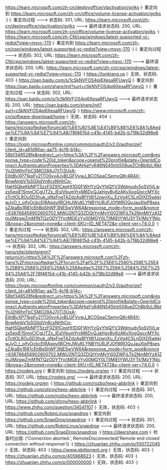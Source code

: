 https://learn.microsoft.com/zh-cn/deployoffice/vlactivation/gvlks (· 重定向到 https://learn.microsoft.com/zh-cn/office/volume-license-activation/gvlks ·)
(· 重定向过程 ---> 状态码: 301, URL: https://learn.microsoft.com/zh-cn/deployoffice/vlactivation/gvlks ---> 最终请求状态码: 200, URL: https://learn.microsoft.com/zh-cn/office/volume-license-activation/gvlks ·)
https://learn.microsoft.com/zh-CN/cpp/windows/latest-supported-vc-redist?view=msvc-170 (· 重定向到 https://learn.microsoft.com/zh-cn/cpp/windows/latest-supported-vc-redist?view=msvc-170 ·)
(· 重定向过程 ---> 状态码: 302, URL: https://learn.microsoft.com/zh-CN/cpp/windows/latest-supported-vc-redist?view=msvc-170 ---> 最终请求状态码: 200, URL: https://learn.microsoft.com/zh-cn/cpp/windows/latest-supported-vc-redist?view=msvc-170 ·)
https://tonkiang.us (· 无效，状态码: 403 ·)
https://pan.baidu.com/s/1cSkNVFOS4pi6XesaRFUwyQ (· 重定向到 https://pan.baidu.com/share/init?surl=cSkNVFOS4pi6XesaRFUwyQ ·)
(· 重定向过程 ---> 状态码: 302, URL: https://pan.baidu.com/s/1cSkNVFOS4pi6XesaRFUwyQ ---> 最终请求状态码: 200, URL: https://pan.baidu.com/share/init?surl=cSkNVFOS4pi6XesaRFUwyQ ·)
https://www.microsoft.com/zh-cn/software-download/home (· 无效，状态码: 404 ·)
https://answers.microsoft.com/zh-hans/microsoftedge/forum/all/%E6%80%8E%E4%B9%88%E6%8A%8Aedge%E7%9A%84%E7%94%A8/78f4615d-c41b-4145-b42b-b718b32d98e8 (· 重定向到 https://login.microsoftonline.com/common/oauth2/v2.0/authorize?client_id=a81d90ac-aa75-4cf8-b14c-58bf348528fe&redirect_uri=https%3A%2F%2Fanswers.microsoft.com&response_type=code%20id_token&scope=openid%20profile&state=OpenIdConnect.AuthenticationProperties%3DAHjaYyR46N545trb508ueZChBb9zLIRktYrJ2hWhrFbCSMO28AJ7iITi3UxA-EihtBvXP71kpFy21TO0yv4JvBLGFVvwJ_8COSeaCSemyQKr4R4X-BnwAmbV1sSGilidVn6cxNHhCp-HaHSQkeKbNPT5zzF0Z91CeqHt1DGFWHYzQyYhIQYV3Wdmudv5oSVlVLwzs5exiE1SmnClCgUTZx_lEsIVbumYrxM6DvQJaHgyBv6zAKvXogQgccMYXczTctIOLROu5D3huk_qNxFneTAZdzAsBfYt8I1JzwnXu_EzVg4C5LnDIXD5wkkjwJyO_t_ojfyOcbcElRAqqyllRCHrJWuKLYNBYtURJFJOfWROQvJauXIpP8sessZAtaBs1R81cEhBqShWF3NESwVW6A&response_mode=form_post&nonce=638766456902600702.MWU2NTQ3ZDQtYmMyYi00ZWFiLTk2NmMtYzA1ZmJiMzgwZmM1NTQzODY1YjctMGEzYy00MGY0LTllMjEtYWU3YTk1MzY1Njc0&nopa=2&prompt=none&x-client-SKU=ID_NET472&x-client-ver=7.6.0.0 ·)
(· 重定向过程 ---> 状态码: 302, URL: https://answers.microsoft.com/zh-hans/microsoftedge/forum/all/%E6%80%8E%E4%B9%88%E6%8A%8Aedge%E7%9A%84%E7%94%A8/78f4615d-c41b-4145-b42b-b718b32d98e8 ---> 状态码: 302, URL: https://answers.microsoft.com/zh-hans/site/silentsignin?returnUrl=https%3A%2F%2Fanswers.microsoft.com%2Fzh-hans%2Fmicrosoftedge%2Fforum%2Fall%2F%25E6%2580%258E%25E4%25B9%2588%25E6%258A%258Aedge%25E7%259A%2584%25E7%2594%25A8%2F78f4615d-c41b-4145-b42b-b718b32d98e8 ---> 最终请求状态码: 200, URL: https://login.microsoftonline.com/common/oauth2/v2.0/authorize?client_id=a81d90ac-aa75-4cf8-b14c-58bf348528fe&redirect_uri=https%3A%2F%2Fanswers.microsoft.com&response_type=code%20id_token&scope=openid%20profile&state=OpenIdConnect.AuthenticationProperties%3DAHjaYyR46N545trb508ueZChBb9zLIRktYrJ2hWhrFbCSMO28AJ7iITi3UxA-EihtBvXP71kpFy21TO0yv4JvBLGFVvwJ_8COSeaCSemyQKr4R4X-BnwAmbV1sSGilidVn6cxNHhCp-HaHSQkeKbNPT5zzF0Z91CeqHt1DGFWHYzQyYhIQYV3Wdmudv5oSVlVLwzs5exiE1SmnClCgUTZx_lEsIVbumYrxM6DvQJaHgyBv6zAKvXogQgccMYXczTctIOLROu5D3huk_qNxFneTAZdzAsBfYt8I1JzwnXu_EzVg4C5LnDIXD5wkkjwJyO_t_ojfyOcbcElRAqqyllRCHrJWuKLYNBYtURJFJOfWROQvJauXIpP8sessZAtaBs1R81cEhBqShWF3NESwVW6A&response_mode=form_post&nonce=638766456902600702.MWU2NTQ3ZDQtYmMyYi00ZWFiLTk2NmMtYzA1ZmJiMzgwZmM1NTQzODY1YjctMGEzYy00MGY0LTllMjEtYWU3YTk1MzY1Njc0&nopa=2&prompt=none&x-client-SKU=ID_NET472&x-client-ver=7.6.0.0 ·)
https://nodejs.org (· 重定向到 https://nodejs.org/en ·)
(· 重定向过程 ---> 状态码: 307, URL: https://nodejs.org/ ---> 最终请求状态码: 200, URL: https://nodejs.org/en ·)
https://github.com/rozbo/hexo-abbrlink (· 重定向到 https://github.com/ohroy/hexo-abbrlink ·)
(· 重定向过程 ---> 状态码: 301, URL: https://github.com/rozbo/hexo-abbrlink ---> 最终请求状态码: 200, URL: https://github.com/ohroy/hexo-abbrlink ·)
https://www.zhihu.com/question/34541107 (· 无效，状态码: 403 ·)
https://github.com/RobinLinus/snapdrop (· 重定向到 https://github.com/SnapDrop/snapdrop ·)
(· 重定向过程 ---> 状态码: 301, URL: https://github.com/RobinLinus/snapdrop ---> 最终请求状态码: 200, URL: https://github.com/SnapDrop/snapdrop ·)
https://deershare.com (· 检查时出错: ('Connection aborted.', RemoteDisconnected('Remote end closed connection without response')) ·)
https://zhuanlan.zhihu.com/p/550722045 (· 无效，状态码: 403 ·)
https://www.qbittorrent.org (· 无效，状态码: 403 ·)
https://zhuanlan.zhihu.com/p/405968623 (· 无效，状态码: 403 ·)
https://zhuanlan.zhihu.com/p/000000000 (· 无效，状态码: 403 ·)

